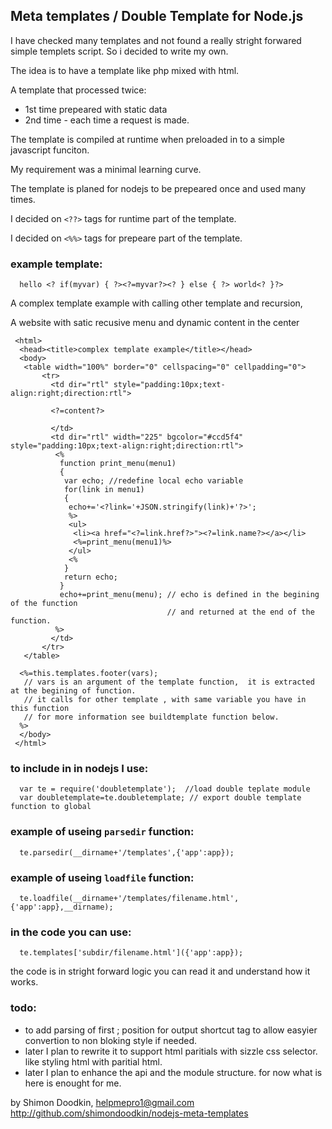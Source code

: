 ## Meta templates / Double Template for Node.js
 
 I have checked many templates and not found a really stright forwared simple templets script.
 So i decided to write my own.
 
The idea is to have a template like php mixed with html.

A template that processed twice: 

* 1st time prepeared with static data 
* 2nd time - each time a request is made.

 The template is compiled at runtime when preloaded in to a simple javascript funciton. 

 My requirement was a minimal learning curve.

 The template is planed for nodejs to be prepeared once and used many times.

 I decided on `<??>` tags for runtime part of the template.

 I decided on `<%%>` tags for prepeare part of the template.

### example template:
      hello <? if(myvar) { ?><?=myvar?><? } else { ?> world<? }?>

 A complex template example with calling other template and recursion,

 A website with satic recusive menu and dynamic content in the center

     <html>
      <head><title>complex template example</title></head>
      <body>
       <table width="100%" border="0" cellspacing="0" cellpadding="0">
           <tr>
             <td dir="rtl" style="padding:10px;text-align:right;direction:rtl">
             
             <?=content?>
             
             </td>
             <td dir="rtl" width="225" bgcolor="#ccd5f4" style="padding:10px;text-align:right;direction:rtl">
              <%
               function print_menu(menu1)
               {
                var echo; //redefine local echo variable
                for(link in menu1)
                {
                 echo+='<?link='+JSON.stringify(link)+'?>';
                 %>
                 <ul>
                  <li><a href="<?=link.href?>"><?=link.name?></a></li>
                  <%=print_menu(menu1)%>
                 </ul>
                 <%
                }
                return echo;
               }
               echo+=print_menu(menu); // echo is defined in the begining of the function 
                                       // and returned at the end of the function. 
              %>
             </td>
           </tr>
       </table>

      <%=this.templates.footer(vars); 
       // vars is an argument of the template function,  it is extracted at the begining of function.
       // it calls for other template , with same variable you have in this function
       // for more information see buildtemplate function below.
      %>
      </body>
     </html>



### to include in in nodejs I use:
      var te = require('doubletemplate');  //load double teplate module
      var doubletemplate=te.doubletemplate; // export double template function to global

### example of useing `parsedir` function:
      te.parsedir(__dirname+'/templates',{'app':app});

### example of useing `loadfile` function:
      te.loadfile(__dirname+'/templates/filename.html',{'app':app},__dirname);

### in the code you can use:
      te.templates['subdir/filename.html']({'app':app});

the code is in stright forward logic you can read it and understand how it works.


### todo:
* to add parsing of first ; position for output shortcut tag to allow easyier convertion to non bloking style if needed.  
* later I plan to rewrite it to support html paritials with sizzle css selector. like styling html with paritial html.
* later I plan to enhance the api and the module structure.
for now what is here is enought for me.

by Shimon Doodkin, helpmepro1@gmail.com http://github.com/shimondoodkin/nodejs-meta-templates

